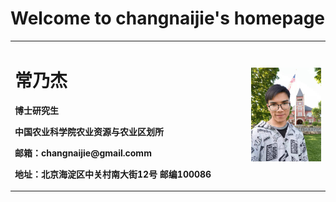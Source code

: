 # Welcome to changnaijie's homepage




<table border="0">
  <tr>
    <td width="75%">
      <h1>常乃杰</h1>
      <p><b>博士研究生</b></p>
      <p><b>中国农业科学院农业资源与农业区划所</b></p>
      <p><b>邮箱：changnaijie@gmail.comm</b></p>
      <p><b>地址：北京海淀区中关村南大街12号 邮编100086</b></p>
    </td>
    <td width="25%">
      <img src="/生活照.jpg" width="100%">      
    </td>
  </tr>
</table>
